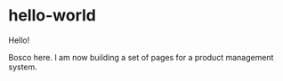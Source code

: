 # hello-world

Hello!

Bosco here. I am now building a set of pages for a product management system.
